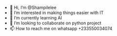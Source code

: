 - 👋 Hi, I’m @Shampilelee
- 👀 I’m interested in making things easier with IT
- 🌱 I’m currently learning AI
- 💞️ I’m looking to collaborate on python project
- 📫 How to reach me on whatsapp +233550034074

<!---
Shampilelee/Shampilelee is a very special in project repository because its `README.md` (this file) appears on your GitHub profile.
You can click the Preview link to take a look at your changes.
--->
